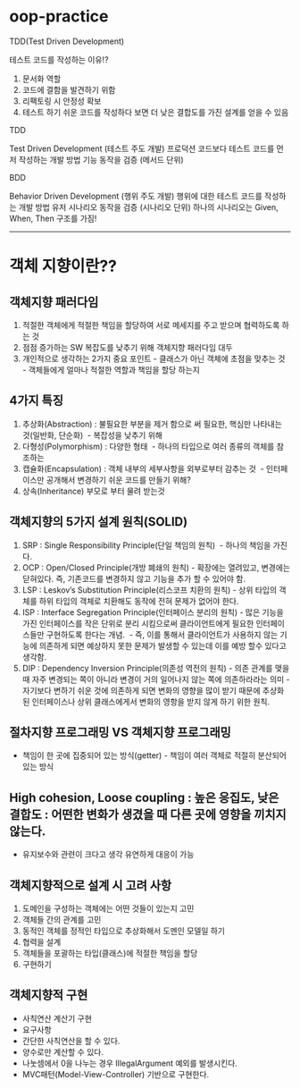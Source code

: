 # oop-practice
TDD(Test Driven Development)


테스트 코드를 작성하는 이유!? 
1. 문서화 역할
2. 코드에 결함을 발견하기 위함
3. 리팩토링 시 안정성 확보
4. 테스트 하기 쉬운 코드를 작성하다 보면 더 낮은 결합도를 가진 설계를 얻을 수 있음


TDD

Test Driven Development (테스트 주도 개발)
프로덕션 코드보다 테스트 코드를 먼저 작성하는 개발 방법 기능 동작을 검증 (메서드 단위)


BDD

Behavior Driven Development (행위 주도 개발) 행위에 대한 테스트 코드를 작성하는 개발 방법
유저 시나리오 동작을 검증 (시나리오 단위)
하나의 시나리오는 Given, When, Then 구조를 가짐!


-------------------------------------------------------------------------------------


# 객체 지향이란??

## 객체지향 패러다임
1. 적절한 객체에게 적절한 책임을 할당하여 서로 메세지를 주고 받으며 협력하도록 하는 것
2. 점점 증가하는 SW 복잡도를 낮추기 위해 객체지향 패러다임 대두
3. 개인적으로 생각하는 2가지 중요 포인트 - 클래스가 아닌 객체에 초점을 맞추는 것 - 객체들에게 얼마나 적절한 역할과 책임을 할당 하는지 


## 4가지 특징
1. 추상화(Abstraction) : 불필요한 부분을 제거 함으로 써 필요한, 핵심만 나타내는 것(일반화, 단순화)  - 복잡성을 낮추기 위해
2. 다형성(Polymorphism) : 다양한 형태  - 하나의 타입으로 여러 종류의 객체를 참조하는
3. 캡슐화(Encapsulation) : 객체 내부의 세부사항을 외부로부터 감추는 것  - 인터페이스만 공개해서 변경하기 쉬운 코드를 만들기 위해?
4. 상속(Inheritance) 부모로 부터 물려 받는것

## 객체지향의 5가지 설계 원칙(SOLID)
1. SRP : Single Responsibility Principle(단일 책임의 원칙)  - 하나의 책임을 가진다.
2. OCP : Open/Closed Principle(개방 폐쇄의 원칙) - 확장에는 열려있고, 변경에는 닫혀있다. 즉, 기존코드를 변경하지 않고 기능을 추가 할 수 있어야 함.
3. LSP : Leskov’s Substitution Principle(리스코프 치환의 원칙) - 상위 타입의 객체를 하위 타입의 객체로 치환해도 동작에 전혀 문제가 없어야 한다.
4. ISP : Interface Segregation Principle(인터페이스 분리의 원칙) - 많은 기능을 가진 인터페이스를 작은 단위로 분리 시킴으로써 클라이언트에게 필요한 인터페이스들만 구현하도록 한다는 개념.  - 즉, 이를 통해서 클라이언트가 사용하지 않는 기능에 의존하게 되면 예상하지 못한 문제가 발생할 수 있는데 이를 예방 할수 있다고 생각함.
5. DIP : Dependency Inversion Principle(의존성 역전의 원칙) - 의존 관계를 맺을 때 자주 변경되는 쪽이 아니라 변경이 거의 일어나지 않는 쪽에 의존하라라는 의미 - 자기보다 변하기 쉬운 것에 의존하게 되면 변화의 영향을 많이 받기 때문에 추상화된 인터페이스나 상위 클래스에게서 변화의 영항을 받지 않게 하기 위한 원칙.



## 절차지향 프로그래밍 VS 객체지향 프로그래밍 
- 책임이 한 곳에 집중되어 있는 방식(getter) - 책임이 여러 객체로 적절히 분산되어 있는 방식

## High cohesion, Loose coupling : 높은 응집도, 낮은 결합도 : 어떤한 변화가 생겼을 때 다른 곳에 영향을 끼치지 않는다.  
- 유지보수와 관련이 크다고 생각 유연하게 대응이 가능



## 객체지향적으로 설계 시 고려 사항
1. 도메인을 구성하는 객체에는 어떤 것들이 있는지 고민
2. 객체들 간의 관계를 고민
3. 동적인 객체를 정적인 타입으로 추상화해서 도멘인 모델일 하기
4. 협력을 설계
5. 객체들을 포괄하는 타입(클래스)에 적절한 책임을 할당
6. 구현하기



## 객체지향적 구현
 * 사칙연산 계산기 구현
 * 요구사항
 * 간단한 사칙연산을 할 수 있다.
 * 양수로만 계산할 수 있다.
 * 나눗셈에서 0을 나누는 경우 IllegalArgument 예외를 발생시킨다.
 * MVC패턴(Model-View-Controller) 기반으로 구현한다.





